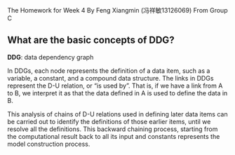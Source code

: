 The Homework for Week 4 By Feng Xiangmin (冯祥敏13126069) From Group C

## What are the basic concepts of DDG? ##
**DDG**: data dependency graph

In DDGs, each node represents the definition of a data item, such as a variable, a constant, and a compound data structure. The links in DDGs represent the D-U  relation, or “is used by”. That is, if we have a link from A to B, we interpret it as that the data defined in A is used to define the data in B. 

This analysis of chains of D-U relations used in defining later data items can be carried out to identify the definitions of those earlier items, until we resolve all the definitions. This backward chaining process, starting from the computational result back to all its input and constants represents the model construction process. 